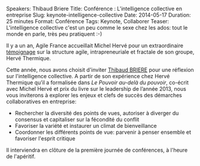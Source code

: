 Speakers: Thibaud Briere
Title: Conférence : L'intelligence collective en entreprise
Slug: keynote-intelligence-collective
Date: 2014-05-17
Duration: 25 minutes
Format: Conférence
Tags: Keynote, Collaborer
Teaser: L'intelligence collective c'est un peu comme le sexe chez les ados: tout le monde en parle, très peu pratiquent :-)

Il y a un an, Agile France accueillait Michel Hervé pour un extraordinaire [témoignage][1] sur la structure agile, intrapreneuriale et fractale de son groupe, Hervé Thermique. 

Cette année, nous avons choisit d'inviter [Thibaud BRIERE][2] pour une réflexion sur l'intelligence collective. A partir de son expérience chez Hervé Thermique qu’il a formalisée dans *Le Pouvoir au-delà du pouvoir*, co-écrit avec Michel Hervé et prix du livre sur le leadership de l’année 2013, nous vous inviterons à explorer les enjeux et clefs de succès des démarches collaboratives en entreprise: 

-	Rechercher la diversité des points de vues, autoriser à diverger du consensus et capitaliser sur la fécondité du conflit
-	Favoriser la variété et instaurer un climat de bienveillance  
-	Coordonner les différents points de vue: parvenir à penser ensemble et favoriser l'esprit critique  


Il interviendra en clôture de la première journée de conférences, à l'heure de l'apéritif.

[1]: http://www.infoq.com/fr/presentations/plus-dagilite-apporte-t-elle-plus-de-bonheur-dans-laction-entrepreneuriale
[2]: https://sites.google.com/site/thibaudbriere0/home

